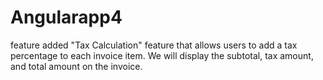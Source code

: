 # Angularapp4
feature added
"Tax Calculation" feature that allows users to add a tax percentage to each invoice item. We will display the subtotal, tax amount, and total amount on the invoice.
